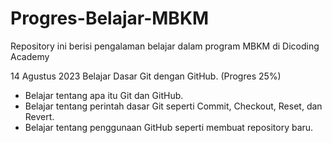 # Progres-Belajar-MBKM
Repository ini berisi pengalaman belajar dalam program MBKM di Dicoding Academy

14 Agustus 2023
Belajar Dasar Git dengan GitHub. (Progres 25%)
  * Belajar tentang apa itu Git dan GitHub.
  * Belajar tentang perintah dasar Git seperti Commit, Checkout, Reset, dan Revert.
  * Belajar tentang penggunaan GitHub seperti membuat repository baru.
